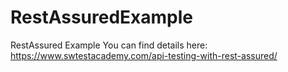 # RestAssuredExample
RestAssured Example
You can find details here: https://www.swtestacademy.com/api-testing-with-rest-assured/
